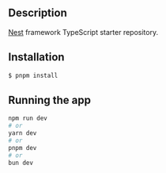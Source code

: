 ## Description

[Nest](https://github.com/nestjs/nest) framework TypeScript starter repository.

## Installation

```bash
$ pnpm install
```

## Running the app

```bash
npm run dev
# or
yarn dev
# or
pnpm dev
# or
bun dev
```
